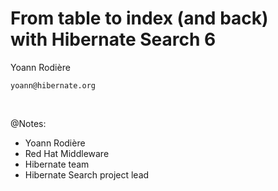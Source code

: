 <!-- .slide: data-state="focus" -->
# From table to index (and back)<br>with Hibernate Search 6

Yoann Rodière

`yoann@hibernate.org`

<img data-src="../image/logo/redhat_rgb_reverse.svg" class="logo redhat" />
<img data-src="../image/logo/hibernate_monochrome_reverse.svg" class="logo hibernate" />

@Notes:

 * Yoann Rodière
 * Red Hat Middleware  
 * Hibernate team
 * Hibernate Search project lead
